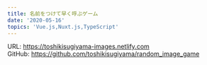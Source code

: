 ```yaml
---
title: 名前をつけて早く呼ぶゲーム
date: '2020-05-16'
topics: 'Vue.js,Nuxt.js,TypeScript'
---
```

URL: https://toshikisugiyama-images.netlify.com  
GitHub: https://github.com/toshikisugiyama/random_image_game
